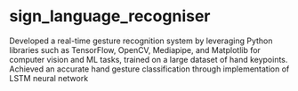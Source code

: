# sign_language_recogniser
Developed a real-time gesture recognition system by leveraging Python libraries such as TensorFlow, OpenCV, Mediapipe, and Matplotlib for computer vision and ML tasks, trained on a large dataset of hand keypoints. 
Achieved an accurate hand gesture classification through implementation of LSTM  neural network
